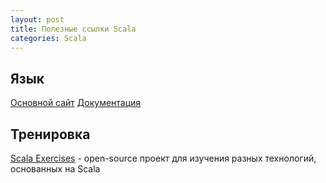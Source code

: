 ```yaml
---
layout: post
title: Полезные ссылки Scala
categories: Scala 
---
```


## Язык
[Основной сайт](http://www.scala-lang.org/)
[Документация](http://docs.scala-lang.org/)

## Тренировка
[Scala Exercises](https://www.scala-exercises.org/) - open-source проект для изучения разных технологий, основанных на Scala